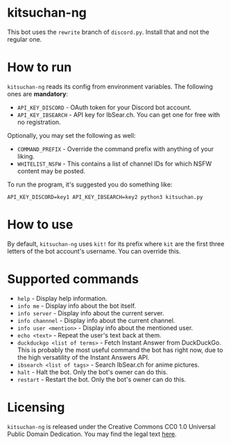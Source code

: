 # kitsuchan-ng

This bot uses the `rewrite` branch of `discord.py`. Install that and not the regular one.

# How to run
`kitsuchan-ng` reads its config from environment variables. The following ones are **mandatory**:

* `API_KEY_DISCORD` - OAuth token for your Discord bot account.
* `API_KEY_IBSEARCH` - API key for IbSear.ch. You can get one for free with no registration.

Optionally, you may set the following as well:

* `COMMAND_PREFIX` - Override the command prefix with anything of your liking.
* `WHITELIST_NSFW` - This contains a list of channel IDs for which NSFW content may be posted.

To run the program, it's suggested you do something like:

`API_KEY_DISCORD=key1 API_KEY_IBSEARCH=key2 python3 kitsuchan.py`

# How to use
By default, `kitsuchan-ng` uses `kit!` for its prefix where `kit` are the first three letters of
the bot account's username. You can override this.

# Supported commands

* `help` - Display help information.
* `info me` - Display info about the bot itself.
* `info server` - Display info about the current server.
* `info channnel` - Display info about the current channel.
* `info user <mention>` - Display info about the mentioned user.
* `echo <text>` - Repeat the user's text back at them.
* `duckduckgo <list of terms>` - Fetch Instant Answer from DuckDuckGo. This is probably the most
  useful command the bot has right now, due to the high versatility of the Instant Answers API.
* `ibsearch <list of tags>` - Search IbSear.ch for anime pictures.
* `halt` - Halt the bot. Only the bot's owner can do this.
* `restart` - Restart the bot. Only the bot's owner can do this.

# Licensing

`kitsuchan-ng` is released under the Creative Commons CC0 1.0 Universal Public Domain Dedication.
You may find the legal text [here](https://creativecommons.org/publicdomain/zero/1.0/legalcode).
